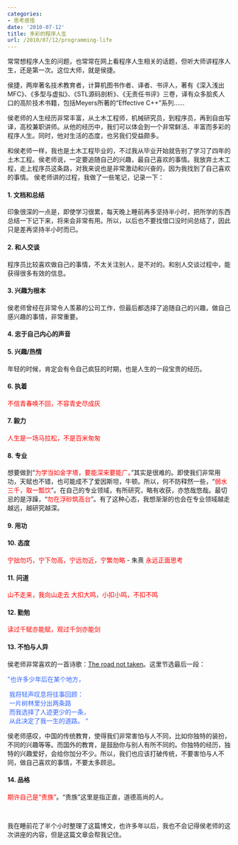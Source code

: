 ```yaml
---
categories:
- 思考感悟
date: '2010-07-12'
title: 多彩的程序人生
url: /2010/07/12/programming-life
---
```



常常想程序人生的问题，也常常在网上看程序人生相关的话题，但听大师讲程序人生，还是第一次。这位大师，就是侯捷。

侯捷，两岸著名技术教育者，计算机图书作者、译者、书评人，著有《深入浅出MFC》、《多型与虚拟》、《STL源码剖析》、《无责任书评》三卷，译有众多脍炙人口的高阶技术书籍，包括Meyers所著的&#8220;Effective C++&#8221;系列&#8230;&#8230; 

侯老师的人生经历非常丰富，从土木工程师，机械研究员，到程序员，再到自由写译，高校兼职讲师。从他的经历中，我们可以体会到一个非常鲜活、丰富而多彩的程序人生。同时，他对生活的态度，也另我们受益颇多。 

和侯老师一样，我也是土木工程毕业的，不过我从毕业开始就告别了学习了四年的土木工程。侯老师说，一定要追随自己的兴趣，最自己喜欢的事情。我放弃土木工程，走上程序员这条路，对我来说也是非常激动和兴奋的，因为我找到了自己喜欢的事情。
侯老师讲的过程，我做了一些笔记，记录一下：

#### 1. 文档和总结

印象很深的一点是，即使学习很累，每天晚上睡前再多坚持半小时，把所学的东西总结一下记下来，将来会非常有用。所以，以后也不要找借口没时间总结了，因此只是差再坚持半小时而已。

#### 2. 和人交谈

程序员比较喜欢做自己的事情，不太关注别人，是不对的。和别人交谈过程中，能获得很多有效的信息。 

#### 3. 兴趣为根本

侯老师曾经在非常令人羡慕的公司工作，但最后都选择了追随自己的兴趣，做自己感兴趣的事情，非常重要。

#### 4. 忠于自己内心的声音

#### 5. 兴趣/热情

年轻的时候，肯定会有令自己疯狂的时期，也是人生的一段宝贵的经历。 

#### 6. 执着

<span style="color: red;">不信青春唤不回，不容青史尽成灰</span>

#### 7. 毅力

<span style="color: red;">人生是一场马拉松，不是百米匆匆</span>

#### 8. 专业

想要做到&#8220;<span style="color: red;">为学当如金字塔，要能深来要能广。</span>&#8221;其实是很难的。即使我们非常用功，天赋也不错，也可能成不了爱因斯坦，牛顿。所以，何不防释然一些，&#8220;<span style="color: red;">弱水三千，取一瓢饮</span>&#8221;。在自己的专业领域，有所研究，略有收获，亦悠哉悠哉。最切忌的是浮躁，&#8220;<span style="color: red;">勿在浮砂筑高台</span>&#8221;。有了这种心态，我想渐渐的也会在专业领域越走越远，越研究越深。

#### 9. 用功

#### 10. 态度

<span style="color: red;">宁拙勿巧，宁下勿高，宁远勿近，宁繁勿略</span> - 朱熹
<span style="color: red;">永远正面思考</span>

#### 11. 问道

<span style="color: red;">山不走来，我向山走去</span>
<span style="color: red;">大扣大鸣，小扣小鸣，不扣不鸣</span>

#### 12. 勤勉

<span style="color: red;">读过千赋亦能赋，观过千剑亦能剑</span>

#### 13. 不怕与人异

侯老师非常喜欢的一首诗歌：[The road not taken](http://e.iciba.com/space-4258059-do-thread-id-76301.html)。这里节选最后一段：

<span style="color: #3366ff;">&#8221;</span><span style="color: #3366ff;">也许多少年后在某个地方，  </span>
<div><span style="color: #3366ff;">&nbsp;我将轻声叹息将往事回顾： </span></div> <div><span style="color: #3366ff;">&nbsp;一片树林里分出两条路 </span></div> <div><span style="color: #3366ff;">&nbsp;而我选择了人迹更少的一条， </span></div> <div><span style="color: #3366ff;">&nbsp;从此决定了我一生的道路。</span><span style="color: #3366ff;"> &#8220;</span>
</div>

侯老师感叹，中国的传统教育，使得我们非常害怕与人不同，比如你独特的装扮，不同的兴趣等等。而国外的教育，是鼓励你与别人有所不同的。你独特的经历，独特的兴趣爱好，会给你加分不少。所以，我们也应该打破传统，不要害怕与人不同，做自己喜欢的事情，不要太多顾忌。

#### 14. 品格

<span style="color: red;">期许自己是&#8220;贵族&#8221;</span>。&#8220;贵族&#8221;这里是指正直，道德高尚的人。

&nbsp;

我在睡前花了半个小时整理了这篇博文，也许多年以后，我也不会记得侯老师的这次讲座的内容，但是这篇文章会帮我记住。